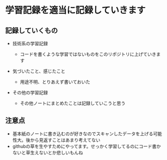 # 学習記録を適当に記録していきます

## 記録していくもの
- 技術系の学習記録
    - コードを書くような学習ではないものをこのリポジトリに上げていきます

- 気づいたこと、感じたこと
    - 用途不明、とりあえず書いておいた

- その他の学習記録
    - その他ノートにまとめたことは記録していこうと思う

## 注意点
- 基本紙のノートに書き込むのが好きなのでスキャンしたデータを上げる可能性大。後から見返すことはあまり考えてない
- githubの草を生やすためにやってます。せっかく学習してるのにコード書かないと草生えないとか悲しいもんね
